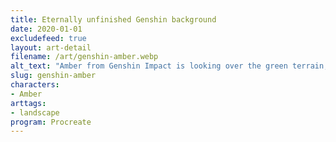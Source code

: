 ```yaml
---
title: Eternally unfinished Genshin background
date: 2020-01-01
excludefeed: true
layout: art-detail
filename: /art/genshin-amber.webp
alt_text: "Amber from Genshin Impact is looking over the green terrain, dotted with sparse vegetation and trees. In the distance, harrowing cliffs and mountains are visible."
slug: genshin-amber
characters:
- Amber
arttags:
- landscape
program: Procreate
---
```

